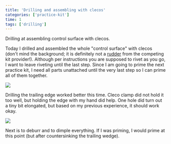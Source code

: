 ```yaml
---
title: 'Drilling and assembling with clecos'
categories: ['practice-kit']
time: 1
tags: ['drilling']
---
```


Drilling at assembling control surface with clecos.

<!-- more -->

Today I drilled and assembled the whole "control surface" with clecos (don't mind the background; it is definitely not a [rudder](http://www.zenithair.com/stolch701/rudder.html) from the competing kit provider!). Although per instructions you are supposed to rivet as you go, I want to leave riveting until the last step. Since I am going to prime the next practice kit, I need all parts unattached until the very last step so I can prime all of them together.

![](0-practice-kit-clecoed.jpeg)

Drilling the trailing edge worked better this time. Cleco clamp did not hold it too well, but holding the edge with my hand did help. One hole did turn out a tiny bit elongated, but based on my previous experience, it should work okay.

![](1-elongated-hole.jpeg)

Next is to deburr and to dimple everything. If I was priming, I would prime at this point (but after countersinking the trailing wedge).
